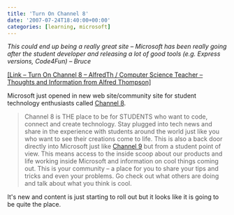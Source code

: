 ```yaml
---
title: 'Turn On Channel 8'
date: '2007-07-24T18:40:00+00:00'
categories: [learning, microsoft]
---
```


*This could end up being a really great site – Microsoft has been really going after the student developer and releasing a lot of good tools (e.g. Express versions, Code4Fun) – Bruce*

[\[Link – Turn On Channel 8 – AlfredTh / Computer Science Teacher – Thoughts and Information from Alfred Thompson\]](https://learn.microsoft.com/en-us/archive/blogs/alfredth/turn-on-channel-8)

Microsoft just opened in new web site/community site for student technology enthusiasts called [Channel 8](https://news.microsoft.com/2008/02/18/microsoft-gives-students-access-to-technical-software-at-no-charge-to-inspire-success-and-make-a-difference/).

> Channel 8 is THE place to be for STUDENTS who want to code, connect and create technology. Stay plugged into tech news and share in the experience with students around the world just like you who want to see their creations come to life. This is also a back door directly into Microsoft just like [Channel 9](http://channel9.msdn.com/) but from a student point of view. This means access to the inside scoop about our products and life working inside Microsoft and information on cool things coming out. This is your community – a place for you to share your tips and tricks and even your problems. Go check out what others are doing and talk about what you think is cool.

It's new and content is just starting to roll out but it looks like it is going to be quite the place.
